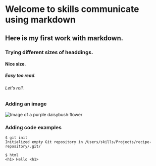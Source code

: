 # Welcome to skills communicate using markdown
## Here is my first work with markdown.
### Trying different sizes of headdings. 
#### Nice size. 
##### Easy too read.
###### Let's roll.


### Adding an image
![Image of a purple daisybush flower](https://cdn.pixabay.com/photo/2023/05/17/20/32/shrubby-daisybush-8000994_1280.jpg)

### Adding code examples
```
$ git init
Initialized empty Git repository in /Users/skills/Projects/recipe-repository/.git/
```

```
$ html
<h1> Hello <h1>
```
